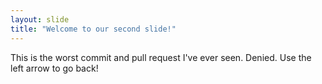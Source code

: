 ```yaml
---
layout: slide
title: "Welcome to our second slide!"
---
```

This is the worst commit and pull request I've ever seen. Denied. 
Use the left arrow to go back!
